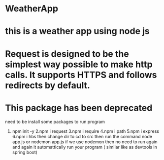 # WeatherApp
# this is a weather app using node js
# Request is designed to be the simplest way possible to make http calls. It supports HTTPS and follows redirects by default.
# This package has been deprecated
need to be install some packages to run program
1. npm init -y
2.npm i request
3.npm i require
4.npm i path
5.npm i express
6.npm i hbs
then change dir to cd to src then run
the command node app.js
or nodemon app.js if we use nodemon then no need to run again and again it automattically run your program ( similar like as devtools in spring boot)

